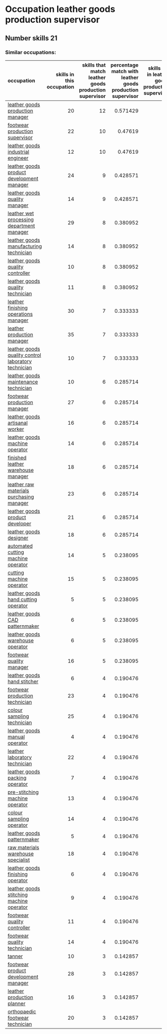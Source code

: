 # Occupation leather goods production supervisor
## Number skills 21
### Similar occupations:
| occupation                                                                                                    |   skills in this occupation |   skills that match leather goods production supervisor |   percentage match with leather goods production supervisor |   skills not in leather goods production supervisor |
|:--------------------------------------------------------------------------------------------------------------|----------------------------:|--------------------------------------------------------:|------------------------------------------------------------:|----------------------------------------------------:|
| [leather goods production manager](leather_goods_production_manager.md)                                       |                          20 |                                                      12 |                                                    0.571429 |                                                   8 |
| [footwear production supervisor](footwear_production_supervisor.md)                                           |                          22 |                                                      10 |                                                    0.47619  |                                                  12 |
| [leather goods industrial engineer](leather_goods_industrial_engineer.md)                                     |                          12 |                                                      10 |                                                    0.47619  |                                                   2 |
| [leather goods product development manager](leather_goods_product_development_manager.md)                     |                          24 |                                                       9 |                                                    0.428571 |                                                  15 |
| [leather goods quality manager](leather_goods_quality_manager.md)                                             |                          14 |                                                       9 |                                                    0.428571 |                                                   5 |
| [leather wet processing department manager](leather_wet_processing_department_manager.md)                     |                          29 |                                                       8 |                                                    0.380952 |                                                  21 |
| [leather goods manufacturing technician](leather_goods_manufacturing_technician.md)                           |                          14 |                                                       8 |                                                    0.380952 |                                                   6 |
| [leather goods quality controller](leather_goods_quality_controller.md)                                       |                          10 |                                                       8 |                                                    0.380952 |                                                   2 |
| [leather goods quality technician](leather_goods_quality_technician.md)                                       |                          11 |                                                       8 |                                                    0.380952 |                                                   3 |
| [leather finishing operations manager](leather_finishing_operations_manager.md)                               |                          30 |                                                       7 |                                                    0.333333 |                                                  23 |
| [leather production manager](leather_production_manager.md)                                                   |                          35 |                                                       7 |                                                    0.333333 |                                                  28 |
| [leather goods quality control laboratory technician](leather_goods_quality_control_laboratory_technician.md) |                          10 |                                                       7 |                                                    0.333333 |                                                   3 |
| [leather goods maintenance technician](leather_goods_maintenance_technician.md)                               |                          10 |                                                       6 |                                                    0.285714 |                                                   4 |
| [footwear production manager](footwear_production_manager.md)                                                 |                          27 |                                                       6 |                                                    0.285714 |                                                  21 |
| [leather goods artisanal worker](leather_goods_artisanal_worker.md)                                           |                          16 |                                                       6 |                                                    0.285714 |                                                  10 |
| [leather goods machine operator](leather_goods_machine_operator.md)                                           |                          14 |                                                       6 |                                                    0.285714 |                                                   8 |
| [finished leather warehouse manager](finished_leather_warehouse_manager.md)                                   |                          18 |                                                       6 |                                                    0.285714 |                                                  12 |
| [leather raw materials purchasing manager](leather_raw_materials_purchasing_manager.md)                       |                          23 |                                                       6 |                                                    0.285714 |                                                  17 |
| [leather goods product developer](leather_goods_product_developer.md)                                         |                          21 |                                                       6 |                                                    0.285714 |                                                  15 |
| [leather goods designer](leather_goods_designer.md)                                                           |                          18 |                                                       6 |                                                    0.285714 |                                                  12 |
| [automated cutting machine operator](automated_cutting_machine_operator.md)                                   |                          14 |                                                       5 |                                                    0.238095 |                                                   9 |
| [cutting machine operator](cutting_machine_operator.md)                                                       |                          15 |                                                       5 |                                                    0.238095 |                                                  10 |
| [leather goods hand cutting operator](leather_goods_hand_cutting_operator.md)                                 |                           5 |                                                       5 |                                                    0.238095 |                                                   0 |
| [leather goods CAD patternmaker](leather_goods_CAD_patternmaker.md)                                           |                           6 |                                                       5 |                                                    0.238095 |                                                   1 |
| [leather goods warehouse operator](leather_goods_warehouse_operator.md)                                       |                           6 |                                                       5 |                                                    0.238095 |                                                   1 |
| [footwear quality manager](footwear_quality_manager.md)                                                       |                          16 |                                                       5 |                                                    0.238095 |                                                  11 |
| [leather goods hand stitcher](leather_goods_hand_stitcher.md)                                                 |                           6 |                                                       4 |                                                    0.190476 |                                                   2 |
| [footwear production technician](footwear_production_technician.md)                                           |                          23 |                                                       4 |                                                    0.190476 |                                                  19 |
| [colour sampling technician](colour_sampling_technician.md)                                                   |                          25 |                                                       4 |                                                    0.190476 |                                                  21 |
| [leather goods manual operator](leather_goods_manual_operator.md)                                             |                           4 |                                                       4 |                                                    0.190476 |                                                   0 |
| [leather laboratory technician](leather_laboratory_technician.md)                                             |                          22 |                                                       4 |                                                    0.190476 |                                                  18 |
| [leather goods packing operator](leather_goods_packing_operator.md)                                           |                           7 |                                                       4 |                                                    0.190476 |                                                   3 |
| [pre-stitching machine operator](pre-stitching_machine_operator.md)                                           |                          13 |                                                       4 |                                                    0.190476 |                                                   9 |
| [colour sampling operator](colour_sampling_operator.md)                                                       |                          14 |                                                       4 |                                                    0.190476 |                                                  10 |
| [leather goods patternmaker](leather_goods_patternmaker.md)                                                   |                           5 |                                                       4 |                                                    0.190476 |                                                   1 |
| [raw materials warehouse specialist](raw_materials_warehouse_specialist.md)                                   |                          18 |                                                       4 |                                                    0.190476 |                                                  14 |
| [leather goods finishing operator](leather_goods_finishing_operator.md)                                       |                           6 |                                                       4 |                                                    0.190476 |                                                   2 |
| [leather goods stitching machine operator](leather_goods_stitching_machine_operator.md)                       |                           9 |                                                       4 |                                                    0.190476 |                                                   5 |
| [footwear quality controller](footwear_quality_controller.md)                                                 |                          11 |                                                       4 |                                                    0.190476 |                                                   7 |
| [footwear quality technician](footwear_quality_technician.md)                                                 |                          14 |                                                       4 |                                                    0.190476 |                                                  10 |
| [tanner](tanner.md)                                                                                           |                          10 |                                                       3 |                                                    0.142857 |                                                   7 |
| [footwear product development manager](footwear_product_development_manager.md)                               |                          28 |                                                       3 |                                                    0.142857 |                                                  25 |
| [leather production planner](leather_production_planner.md)                                                   |                          16 |                                                       3 |                                                    0.142857 |                                                  13 |
| [orthopaedic footwear technician](orthopaedic_footwear_technician.md)                                         |                          20 |                                                       3 |                                                    0.142857 |                                                  17 |
